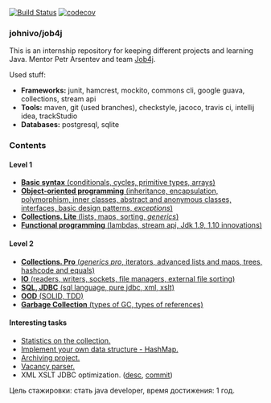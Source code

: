 [![Build Status](https://travis-ci.org/johnivo/job4j.svg?branch=master)](https://travis-ci.org/johnivo/job4j) [![codecov](https://codecov.io/gh/johnivo/job4j/branch/master/graph/badge.svg)](https://codecov.io/gh/johnivo/job4j)
### johnivo/job4j
This is an internship repository for keeping different projects and learning Java. Mentor Petr Arsentev and team [Job4j](https://job4j.ru/ "https://job4j.ru").

Used stuff:
 * **Frameworks:** junit, hamcrest, mockito, commons cli, google guava, collections, stream api
 * **Tools:** maven, git (used branches), checkstyle, jacoco, travis ci, intellij idea, trackStudio
 * **Databases:** postgresql, sqlite

### Contents

#### Level 1
 * [**Basic syntax** (conditionals, cycles, primitive types, arrays)](https://github.com/johnivo/job4j/tree/master/chapter_001 "chapter_001")
 * [**Object-oriented programming** (inheritance, encapsulation, polymorphism, inner classes, abstract and anonymous classes, interfaces, basic design patterns, _exceptions_)](https://github.com/johnivo/job4j/tree/master/chapter_002 "chapter_002")
 * [**Collections. Lite** (lists, maps, sorting, _generics_)](https://github.com/johnivo/job4j/tree/master/chapter_003 "chapter_003")
 * [**Functional programming** (lambdas, stream api, Jdk 1.9, 1.10 innovations)](https://github.com/johnivo/job4j/tree/master/chapter_004 "chapter_004")

#### Level 2
 * [**Collections. Pro** (_generics pro_, iterators, advanced lists and maps, trees, hashcode and equals)](https://github.com/johnivo/job4j/tree/master/chapter_005 "chapter_005")
 * [**IO** (readers, writers, sockets, file managers, external file sorting)](https://github.com/johnivo/job4j/tree/master/chapter_006 "chapter_006")
 * [**SQL, JDBC** (sql language, pure jdbc, xml, xslt)](https://github.com/johnivo/job4j/tree/master/chapter_007 "chapter_007")
 * [**OOD** (SOLID, TDD)](https://github.com/johnivo/job4j/tree/master/chapter_008 "chapter_008")
 * [**Garbage Collection** (types of GC, types of references)](https://github.com/johnivo/job4j/tree/master/chapter_009 "chapter_009")

#### Interesting tasks
 * [Statistics on the collection.](https://github.com/johnivo/job4j/commit/ff8f20cafad7883b7e26f042ebeb00dd1445e638 "Analize")
 * [Implement your own data structure - HashMap.](https://github.com/johnivo/job4j/commit/80f8c1dbac9436cf906f6228a248bde651f41e6c "SimpleHashMap")
 * [Archiving project.](https://github.com/johnivo/job4j/commit/036e12ab4f5285593e7a30fdb4e3ff440155a98e "Zip")
 * [Vacancy parser.](https://github.com/johnivo/job4j/tree/master/vacancy_parser "Parser sql.ru")
 * XML XSLT JDBC optimization. ([desc](https://github.com/johnivo/job4j/blob/master/chapter_007/src/main/java/ru/job4j/magnit "task description"), [commit](https://github.com/johnivo/job4j/commit/0bb75bbd17474909d784ae18501e3f06cb78af52 "link to squashed commit"))





Цель стажировки: стать java developer, время достижения: 1 год.